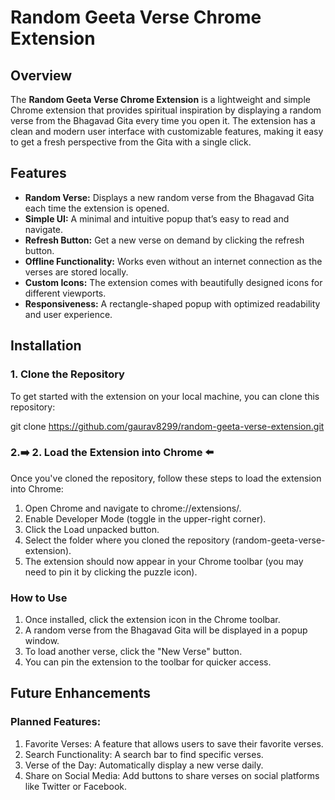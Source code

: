 # Random Geeta Verse Chrome Extension

## Overview
The **Random Geeta Verse Chrome Extension** is a lightweight and simple Chrome extension that provides spiritual inspiration by displaying a random verse from the Bhagavad Gita every time you open it. The extension has a clean and modern user interface with customizable features, making it easy to get a fresh perspective from the Gita with a single click.


## Features
- **Random Verse:** Displays a new random verse from the Bhagavad Gita each time the extension is opened.
- **Simple UI:** A minimal and intuitive popup that’s easy to read and navigate.
- **Refresh Button:** Get a new verse on demand by clicking the refresh button.
- **Offline Functionality:** Works even without an internet connection as the verses are stored locally.
- **Custom Icons:** The extension comes with beautifully designed icons for different viewports.
- **Responsiveness:** A rectangle-shaped popup with optimized readability and user experience.

## Installation

### 1. Clone the Repository
To get started with the extension on your local machine, you can clone this repository:


git clone https://github.com/gaurav8299/random-geeta-verse-extension.git


 ### 2.➡️ 2. Load the Extension into Chrome ⬅️
Once you've cloned the repository, follow these steps to load the extension into Chrome:

1. Open Chrome and navigate to chrome://extensions/.
2. Enable Developer Mode (toggle in the upper-right corner).
3. Click the Load unpacked button.
4. Select the folder where you cloned the repository (random-geeta-verse-extension).
5. The extension should now appear in your Chrome toolbar (you may need to pin it by clicking the puzzle icon).

   
### How to Use
1. Once installed, click the extension icon in the Chrome toolbar.
2. A random verse from the Bhagavad Gita will be displayed in a popup window.
3. To load another verse, click the "New Verse" button.
4. You can pin the extension to the toolbar for quicker access.

## Future Enhancements
### Planned Features:
1. Favorite Verses: A feature that allows users to save their favorite verses.
2. Search Functionality: A search bar to find specific verses.
3. Verse of the Day: Automatically display a new verse daily.
4. Share on Social Media: Add buttons to share verses on social platforms like Twitter or Facebook.

